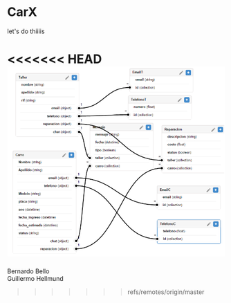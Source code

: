 # CarX

let's do thiiiis 

<<<<<<< HEAD
![Diagrama en back&](https://github.com/GuillermoH/CarX/blob/master/diagrama%20back%26.png)
=======
Bernardo Bello <br>
Guillermo Hellmund
>>>>>>> refs/remotes/origin/master
